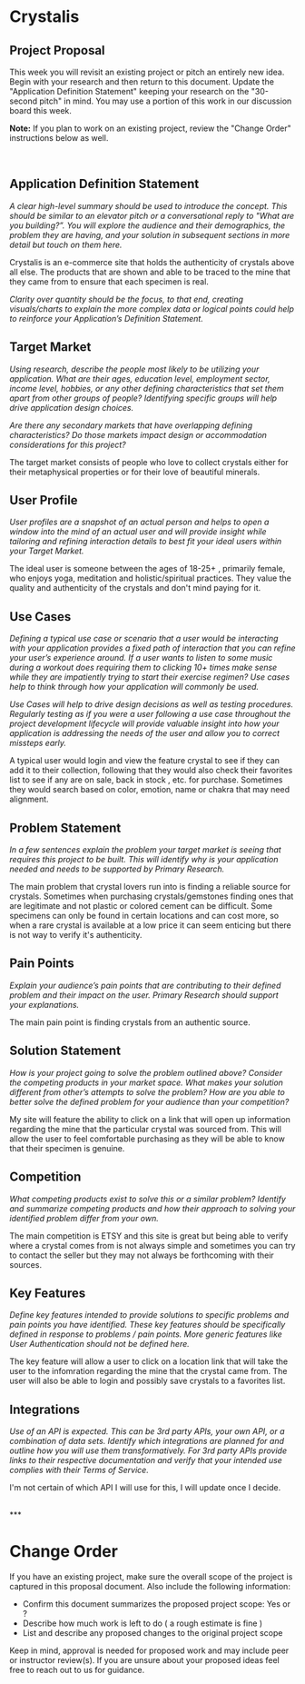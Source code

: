 # Crystalis

## Project Proposal
This week you will revisit an existing project or pitch an entirely new idea. Begin with your research and then return to this document. Update the "Application Definition Statement" keeping your research on the "30-second pitch" in mind. You may use a portion of this work in our discussion board this week. 

**Note:** If you plan to work on an existing project, review the "Change Order" instructions below as well. 

<br>

## Application Definition Statement

*A clear high-level summary should be used to introduce the concept. This should be similar to an elevator pitch or a conversational reply to "What are you building?”. You will explore the audience and their demographics, the problem they are having, and your solution in subsequent sections in more detail but touch on them here.* 

Crystalis is an e-commerce site that holds the authenticity of crystals above all else. The products that are shown and able to be traced to the mine that they came from to ensure that each specimen is real.


*Clarity over quantity should be the focus, to that end, creating visuals/charts to explain the more complex data or logical points could help to reinforce your Application’s Definition Statement.*

## Target Market

*Using research, describe the people most likely to be utilizing your application. What are their ages, education level, employment sector, income level, hobbies, or any other defining characteristics that set them apart from other groups of people? Identifying specific groups will help drive application design choices.*

*Are there any secondary markets that have overlapping defining characteristics? Do those markets impact design or accommodation considerations for this project?*

The target market consists of people who love to collect crystals either for their metaphysical properties or for their love of beautiful minerals.



## User Profile

*User profiles are a snapshot of an actual person and helps to open a window into the mind of an actual user and will provide insight while tailoring and refining interaction details to best fit your ideal users within your Target Market.* 

The ideal user is someone between the ages of 18-25+ , primarily female, who enjoys yoga, meditation and holistic/spiritual practices. They value the quality and authenticity of the crystals and don't mind paying for it.



## Use Cases

*Defining a typical use case or scenario that a user would be interacting with your application provides a fixed path of interaction that you can refine your user’s experience around. If a user wants to listen to some music during a workout does requiring them to clicking 10+ times make sense while they are impatiently trying to start their exercise regimen? Use cases help to think through how your application will commonly be used.*

*Use Cases will help to drive design decisions as well as testing procedures. Regularly testing as if you were a user following a use case throughout the project development lifecycle will provide valuable insight into how your application is addressing the needs of the user and allow you to correct missteps early.*

A typical user would login and view the feature crystal to see if they can add it to their collection, following that they would also check their favorites list to see if any are on sale, back in stock , etc. for purchase. Sometimes they would search based on color, emotion, name or chakra that may need alignment.



## Problem Statement

*In a few sentences explain the problem your target market is seeing that requires this project to be built. This will identify why is your application needed and needs to be supported by Primary Research.*

The main problem that crystal lovers run into is finding a reliable source for crystals. Sometimes when purchasing crystals/gemstones finding ones that are legitimate and not plastic or colored cement can be difficult. Some specimens can only be found in certain locations and can cost more, so when a rare crystal is available at a low price it can seem enticing but there is not way to verify it's authenticity.



## Pain Points

*Explain your audience’s pain points that are contributing to their defined problem and their impact on the user. Primary Research should support your explanations.*

The main pain point is finding crystals from an authentic source.



## Solution Statement

*How is your project going to solve the problem outlined above? Consider the competing products in your market space. What makes your solution different from other’s attempts to solve the problem? How are you able to better solve the defined problem for your audience than your competition?*

My site will feature the ability to click on a link that will open up information regarding the mine that the particular crystal was sourced from. This will allow the user to feel comfortable purchasing as they will be able to know that their specimen is genuine.



## Competition

*What competing products exist to solve this or a similar problem? Identify and summarize competing products and how their approach to solving your identified problem differ from your own.*

The main competition is ETSY and this site is great but being able to verify where a crystal comes from is not always simple and sometimes you can try to contact the seller but they may not always be forthcoming with their sources.



## Key Features

*Define key features intended to provide solutions to specific problems and pain points you have identified. These key features should be specifically defined in response to problems / pain points. More generic features like User Authentication should not be defined here.*

The key feature will allow a user to click on a location link that will take the user to the infomration regarding the mine that the crystal came from. The user will also be able to login and possibly save crystals to a favorites list.



## Integrations

*Use of an API is expected. This can be 3rd party APIs, your own API, or a combination of data sets. Identify which integrations are planned for and outline how you will use them transformatively. For 3rd party APIs provide links to their respective documentation and verify that your intended use complies with their Terms of Service.*

I'm not certain of which API I will use for this, I will update once I decide.


<br>
***

# Change Order
If you have an existing project, make sure the overall scope of the project is captured in this proposal document. Also include the following information:

* Confirm this document summarizes the proposed project scope: Yes or ? 
* Describe how much work is left to do ( a rough estimate is fine )
* List and describe any proposed changes to the original project scope

Keep in mind, approval is needed for proposed work and may include peer or instructor review(s). If you are unsure about your proposed ideas feel free to reach out to us for guidance.   







